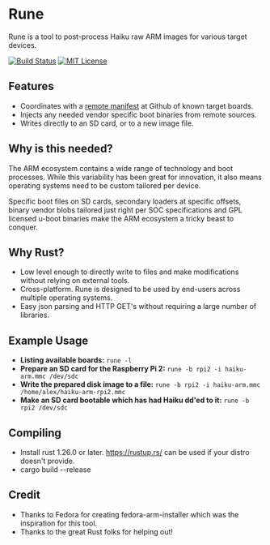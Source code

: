Rune
====

Rune is a tool to post-process Haiku raw ARM images for various target devices.

[![Build Status](https://travis-ci.org/kallisti5/rune-image.svg?branch=master)](https://travis-ci.org/kallisti5/rune-image) [![MIT License](https://img.shields.io/badge/license-MIT-blue.svg)](LICENSE)

Features
---------

  * Coordinates with a [remote manifest](https://github.com/haiku/firmware/blob/master/manifest.json) at Github of known target boards.
  * Injects any needed vendor specific boot binaries from remote sources.
  * Writes directly to an SD card, or to a new image file.

Why is this needed?
----

The ARM ecosystem contains a wide range of technology and boot processes. While
this variability has been great for innovation, it also means operating systems
need to be custom tailored per device.

Specific boot files on SD cards, secondary loaders at specific offsets,
binary vendor blobs tailored just right per SOC specifications and GPL licensed
u-boot binaries make the ARM ecosystem a tricky beast to conquer.

Why Rust?
---------

  * Low level enough to directly write to files and make modifications without relying on external tools.
  * Cross-platform. Rune is designed to be used by end-users across multiple operating systems.
  * Easy json parsing and HTTP GET's without requiring a large number of libraries.

Example Usage
-------------

  * **Listing available boards:** ```rune -l```
  * **Prepare an SD card for the Raspberry Pi 2:** ```rune -b rpi2 -i haiku-arm.mmc /dev/sdc```
  * **Write the prepared disk image to a file:** ```rune -b rpi2 -i haiku-arm.mmc /home/alex/haiku-arm-rpi2.mmc```
  * **Make an SD card bootable which has had Haiku dd'ed to it:** ```rune -b rpi2 /dev/sdc```

Compiling
---------

  * Install rust 1.26.0 or later. https://rustup.rs/ can be used if your distro doesn't provide.
  * cargo build --release

Credit
------

  * Thanks to Fedora for creating fedora-arm-installer which was the inspiration for this tool.
  * Thanks to the great Rust folks for helping out!
